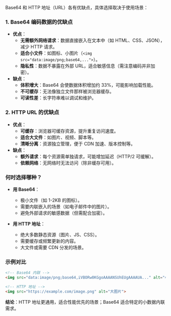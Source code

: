 Base64 和 HTTP 地址（URL）各有优缺点，具体选择取决于使用场景：

### **1. Base64 编码数据的优缺点**
- **优点**：
  - **无需额外网络请求**：数据直接嵌入在文本中（如 HTML、CSS、JSON），减少 HTTP 请求。
  - **适合小文件**：如图标、小图片（`<img src="data:image/png;base64,...">`）。
  - **隐私性**：数据不暴露在外部 URL，适合敏感信息（需注意编码并非加密）。
- **缺点**：
  - **体积增大**：Base64 会使数据体积增加约 33%，可能影响加载性能。
  - **不可缓存**：无法像独立文件那样被浏览器缓存。
  - **可读性差**：长字符串难以调试和维护。

### **2. HTTP URL 的优缺点**
- **优点**：
  - **可缓存**：浏览器可缓存资源，提升重复访问速度。
  - **适合大文件**：如图片、视频、脚本等。
  - **清晰分离**：资源独立管理，便于 CDN 加速、版本控制等。
- **缺点**：
  - **额外请求**：每个资源需单独请求，可能增加延迟（HTTP/2 可缓解）。
  - **依赖网络**：无网络时无法访问（除非缓存可用）。

### **何时选择哪种？**
- **用 Base64**：
  - 极小文件（如 1-2KB 的图标）。
  - 需要内联嵌入的场景（如电子邮件中的图片）。
  - 避免外部请求的敏感数据（但需配合加密）。
  
- **用 HTTP 地址**：
  - 绝大多数静态资源（图片、JS、CSS）。
  - 需要缓存或频繁更新的内容。
  - 大文件或需要 CDN 分发的场景。

### **示例对比**
```html
<!-- Base64 内联 -->
<img src="data:image/png;base64,iVBORw0KGgoAAAANSUhEUgAAAAUA..." alt="小图标">

<!-- HTTP 地址 -->
<img src="https://example.com/image.png" alt="大图片">
```

**结论**：HTTP 地址更通用，适合性能优先的场景；Base64 适合特定的小数据内联需求。
